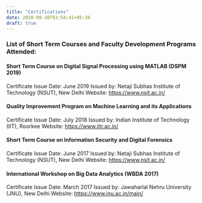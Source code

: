 ```yaml
---
title: "Certifications"
date: 2020-09-30T03:54:41+05:30
draft: true
---
```

### List of Short Term Courses and Faculty Development Programs Attended:

#### Short Term Course on Digital Signal Processing using MATLAB (DSPM 2019)
Certificate Issue Date: June 2019
Issued by: Netaji Subhas Institute of Technology (NSUT), New Delhi
Website: <https://www.nsit.ac.in/>

#### Quality Improvement Program on Machine Learning and its Applications
Certificate Issue Date: July 2018
Issued by: Indian Institute of Technology (IIT), Roorkee
Website: <https://www.iitr.ac.in/>

#### Short Term Course on Information Security and Digital Forensics
Certificate Issue Date: June 2017
Issued by: Netaji Subhas Institute of Technology (NSUT), New Delhi
Website: <https://www.nsit.ac.in/>

#### International Workshop on Big Data Analytics (WBDA 2017)
Certificate Issue Date: March 2017
Issued by: Jawaharlal Nehru University (JNU), New Delhi
Website: <https://www.jnu.ac.in/main/>

